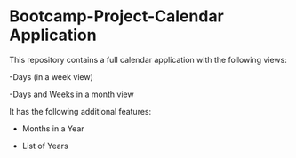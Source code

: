 # Bootcamp-Project-Calendar Application

This repository contains a full calendar application with the following views:


-Days (in a week view)

-Days and Weeks in a month view


It has the following additional features:


 - Months in a Year

 - List of Years
